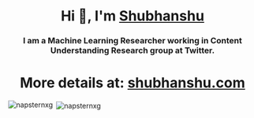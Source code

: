 <h1 align="center">Hi 👋, I'm <a href="https://shubhanshu.com">Shubhanshu</a></h1>
<h3 align="center">I am a Machine Learning Researcher working in Content Understanding Research group at Twitter.</h3>
<h1 align="center">More details at: <a href="https://shubhanshu.com">shubhanshu.com</a></h1>
  
  



<p><img align="left" src="https://github-readme-stats.vercel.app/api/top-langs?username=napsternxg&show_icons=true&locale=en&layout=compact" alt="napsternxg" /></p>

<p>&nbsp;<img align="center" src="https://github-readme-stats.vercel.app/api?username=napsternxg&show_icons=true&locale=en" alt="napsternxg" /></p>

<!--
**napsternxg/napsternxg** is a ✨ _special_ ✨ repository because its `README.md` (this file) appears on your GitHub profile.

Here are some ideas to get you started:

- 🔭 I’m currently working on ...
- 🌱 I’m currently learning ...
- 👯 I’m looking to collaborate on ...
- 🤔 I’m looking for help with ...
- 💬 Ask me about ...
- 📫 How to reach me: ...
- 😄 Pronouns: ...
- ⚡ Fun fact: ...
-->
